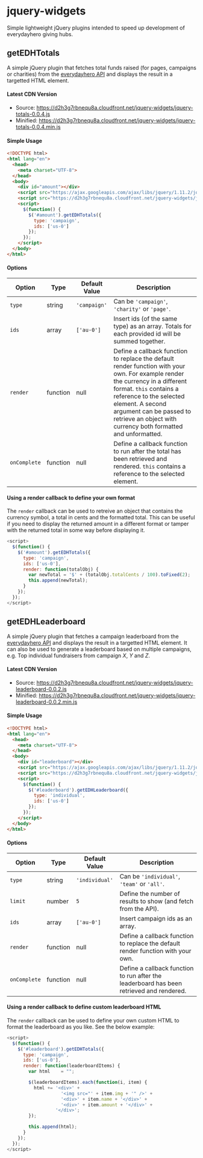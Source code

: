 # jquery-widgets

Simple lightweight jQuery plugins intended to speed up development of everydayhero giving hubs.

## getEDHTotals

A simple jQuery plugin that fetches total funds raised (for pages, campaigns or charities) from the [everydayhero API](http://developer.everydayhero.com/totals/) and displays the result in a targetted HTML element.

#### Latest CDN Version

- Source: https://d2h3g7rbnequ8a.cloudfront.net/jquery-widgets/jquery-totals-0.0.4.js
- Minified: https://d2h3g7rbnequ8a.cloudfront.net/jquery-widgets/jquery-totals-0.0.4.min.js


#### Simple Usage

```html
<!DOCTYPE html>
<html lang="en">
  <head>
    <meta charset="UTF-8">
  </head>
  <body>
    <div id="amount"></div>
    <script src="https://ajax.googleapis.com/ajax/libs/jquery/1.11.2/jquery.min.js"></script>
    <script src="https://d2h3g7rbnequ8a.cloudfront.net/jquery-widgets/jquery-totals-0.0.4.min.js"></script>
    <script>
      $(function() {
        $('#amount').getEDHTotals({
          type: 'campaign',
          ids: ['us-0']
        });
      });
    </script>
  </body>
</html>
```

#### Options

| Option    | Type      | Default Value      | Description        |
| --------- | --------- | ------------------ | ------------------ |
| `type`    | string    | `'campaign'`       | Can be `'campaign'`, `'charity'` or `'page'`. |
| `ids`     | array     | `['au-0']`         | Insert ids (of the same type) as an array. Totals for each provided id will be summed together. |
| `render`  | function  | null               | Define a callback function to replace the default render function with your own. For example render the currency in a different format. `this` contains a reference to the selected element. A second argument can be passed to retrieve an object with currency both formatted and unformatted. |
| `onComplete` | function | null               | Define a callback function to run after the total has been retrieved and rendered. `this` contains a reference to the selected element. |

#### Using a render callback to define your own format

The `render` callback can be used to retreive an object that contains the currency symbol, a total in cents and the formatted total. This can be useful if you need to display the returned amount in a different format or tamper with the returned total in some way before displaying it.

```js
<script>
  $(function() {
    $('#amount').getEDHTotals({
      type: 'campaign',
      ids: ['us-0'],
      render: function(totalObj) {
        var newTotal = '$' + (totalObj.totalCents / 100).toFixed(2);
        this.append(newTotal);
      }
    });
  });
</script>
```


## getEDHLeaderboard

A simple jQuery plugin that fetches a campaign leaderboard from the [everydayhero API](http://developer.everydayhero.com/leaderboards/) and displays the result in a targetted HTML element. It can also be used to generate a leaderboard based on multiple campaigns, e.g. Top individual fundraisers from campaign _X_, _Y_ and _Z_.

#### Latest CDN Version

- Source: https://d2h3g7rbnequ8a.cloudfront.net/jquery-widgets/jquery-leaderboard-0.0.2.js
- Minified: https://d2h3g7rbnequ8a.cloudfront.net/jquery-widgets/jquery-leaderboard-0.0.2.min.js


#### Simple Usage

```html
<!DOCTYPE html>
<html lang="en">
  <head>
    <meta charset="UTF-8">
  </head>
  <body>
    <div id="leaderboard"></div>
    <script src="https://ajax.googleapis.com/ajax/libs/jquery/1.11.2/jquery.min.js"></script>
    <script src="https://d2h3g7rbnequ8a.cloudfront.net/jquery-widgets/jquery-leaderboard-0.0.2.min.js"></script>
    <script>
      $(function() {
        $('#leaderboard').getEDHLeaderboard({
          type: 'individual',
          ids: ['us-0']
        });
      });
    </script>
  </body>
</html>
```

#### Options

| Option    | Type      | Default Value      | Description        |
| --------- | --------- | ------------------ | ------------------ |
| `type`    | string    | `'individual'`     | Can be `'individual'`, `'team'` or `'all'`. |
| `limit`   | number    | `5`                | Define the number of results to show (and fetch from the API). |
| `ids`     | array     | `['au-0']`         | Insert campaign ids as an array. |
| `render`  | function  | null               | Define a callback function to replace the default render function with your own. |
| `onComplete` | function | null             | Define a callback function to run after the leaderboard has been retrieved and rendered. |

#### Using a render callback to define custom leaderboard HTML

The `render` callback can be used to define your own custom HTML to format the leaderboard as you like. See the below example:

```js
<script>
  $(function() {
    $('#leaderboard').getEDHTotals({
      type: 'campaign',
      ids: ['us-0'],
      render: function(leaderboardItems) {
        var html    = "";

        $(leaderboardItems).each(function(i, item) {
          html += '<div>' +
                    '<img src="' + item.img + '" />' +
                    '<div>' + item.name + '</div>' +
                    '<div>' + item.amount + '</div>' +
                  '</div>';
        });

        this.append(html);
      }
    });
  });
</script>
```
